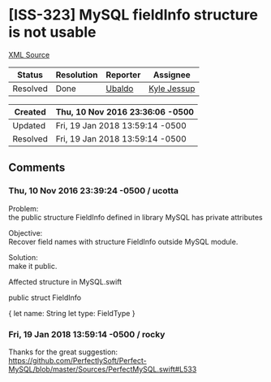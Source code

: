 # [ISS-323] MySQL fieldInfo structure is not usable

[XML Source](../xml/ISS-323.xml)
<p></p>





Status|Resolution|Reporter|Assignee
------|----------|--------|--------
Resolved|Done|[Ubaldo](ucotta)|[Kyle Jessup]($kjessup)





Created|Thu, 10 Nov 2016 23:36:06 -0500
-------|--------------
Updated|Fri, 19 Jan 2018 13:59:14 -0500
Resolved|Fri, 19 Jan 2018 13:59:14 -0500


## Comments




### Thu, 10 Nov 2016 23:39:24 -0500 / ucotta 

<p><p>Problem:<br/>
  the public structure FieldInfo defined in library MySQL has private attributes</p>

<p>Objective:<br/>
  Recover field names with structure FieldInfo outside MySQL module.</p>

<p>Solution:<br/>
  make it public.</p>

<p>Affected structure in MySQL.swift</p>

<p>	public struct FieldInfo </p>
{
		let name: String
		let type: FieldType
	}</p>


### Fri, 19 Jan 2018 13:59:14 -0500 / rocky 

<p><p>Thanks for the great suggestion:<br/>
<a href="https://github.com/PerfectlySoft/Perfect-MySQL/blob/master/Sources/PerfectMySQL.swift#L533" class="external-link" rel="nofollow">https://github.com/PerfectlySoft/Perfect-MySQL/blob/master/Sources/PerfectMySQL.swift#L533</a></p></p>


